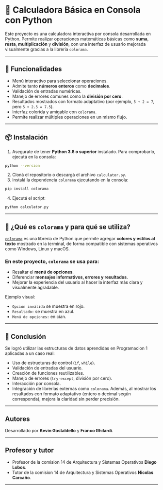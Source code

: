 # 🧮 Calculadora Básica en Consola con Python

Este proyecto es una calculadora interactiva por consola desarrollada en Python. Permite realizar operaciones matemáticas básicas como **suma**, **resta**, **multiplicación** y **división**, con una interfaz de usuario mejorada visualmente gracias a la librería `colorama`.

---

## 🚀 Funcionalidades

- Menú interactivo para seleccionar operaciones.
- Admite tanto **números enteros** como **decimales**.
- Validación de entradas numéricas.
- Manejo de errores comunes como la **división por cero**.
- Resultados mostrados con formato adaptativo (por ejemplo, `5 + 2 = 7`, pero `5 + 2.5 = 7.5`).
- Interfaz colorida y amigable con `colorama`.
- Permite realizar múltiples operaciones en un mismo flujo.

---

## 📦 Instalación

1. Asegurate de tener **Python 3.6 o superior** instalado. Para comprobarlo, ejecutá en la consola:

```bash
python --version
```

2. Cloná el repositorio o descargá el archivo `calculator.py`.
3. Instalá la dependencia `colorama` ejecutando en la consola:

```bash
pip install colorama
```

4. Ejecutá el script:

```bash
python calculator.py
```

---

## 🎨 ¿Qué es `colorama` y para qué se utiliza?

[`colorama`](https://pypi.org/project/colorama/) es una librería de Python que permite agregar **colores y estilos al texto** mostrado en la terminal, de forma compatible con sistemas operativos como Windows, Linux y macOS.

### En este proyecto, `colorama` se usa para:

- Resaltar el **menú de opciones**.
- Diferenciar **mensajes informativos, errores y resultados**.
- Mejorar la experiencia del usuario al hacer la interfaz más clara y visualmente agradable.

Ejemplo visual:

- `Opción inválida` se muestra en rojo.
- `Resultado:` se muestra en azul.
- `Menú de opciones:` en cian.

---

## 🧠 Conclusión

Se logró utilizar las estructuras de datos aprendidas en Programacion 1 aplicadas a un caso real:

- Uso de estructuras de control (`if`, `while`).
- Validación de entradas del usuario.
- Creación de funciones reutilizables.
- Manejo de errores (`try-except`, división por cero).
- Interacción por consola.
- Integración de librerías externas como `colorama`.
  Además, al mostrar los resultados con formato adaptativo (entero o decimal según corresponda), mejora la claridad sin perder precisión.

---

## Autores

Desarrollado por **Kevin Gastaldello** y **Franco Ghilardi**.

---

## Profesor y tutor

- Profesor de la comision 14 de Arquitectura y Sistemas Operativos **Diego Lobos**.
- Tutor de la comision 14 de Arquitectura y Sistemas Operativos **Nicolas Carcaño**.

---

